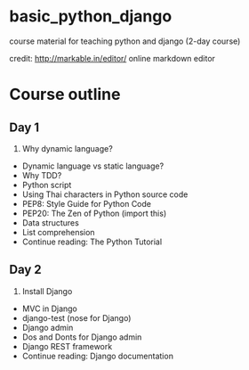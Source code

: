 basic_python_django
===================

course material for teaching python and django (2-day course)

credit: http://markable.in/editor/ online markdown editor

Course outline
===============

Day 1
-----
 1. Why dynamic language?
 -  Dynamic language vs static language?
 -  Why TDD?
 -  Python script
 -  Using Thai characters in Python source code
 -  PEP8: Style Guide for Python Code
 -  PEP20: The Zen of Python (import this)
 -  Data structures
 -  List comprehension
 -  Continue reading: The Python Tutorial

Day 2
-----
 1. Install Django
 -  MVC in Django
 -  django-test (nose for Django)
 -  Django admin
 -  Dos and Donts for Django admin
 -  Django REST framework
 -  Continue reading: Django documentation
